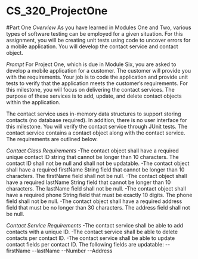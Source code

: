 # CS_320_ProjectOne

#Part One
*Overview*
As you have learned in Modules One and Two, various types of software testing can be employed for a given situation. For this assignment, you will be creating unit tests using code to uncover errors for a mobile application. You will develop the contact service and contact object.

*Prompt*
For Project One, which is due in Module Six, you are asked to develop a mobile application for a customer. The customer will provide you with the requirements. Your job is to code the application and provide unit tests to verify that the application meets the customer’s requirements. For this milestone, you will focus on delivering the contact services. The purpose of these services is to add, update, and delete contact objects within the application.

The contact service uses in-memory data structures to support storing contacts (no database required). In addition, there is no user interface for this milestone. You will verify the contact service through JUnit tests. The contact service contains a contact object along with the contact service. The requirements are outlined below.

*Contact Class Requirements*
-The contact object shall have a required unique contact ID string that cannot be longer than 10 characters. The contact ID shall not be null and shall not be updatable.
-The contact object shall have a required firstName String field that cannot be longer than 10 characters. The firstName field shall not be null.
-The contact object shall have a required lastName String field that cannot be longer than 10 characters. The lastName field shall not be null.
-The contact object shall have a required phone String field that must be exactly 10 digits. The phone field shall not be null.
-The contact object shall have a required address field that must be no longer than 30 characters. The address field shall not be null.

*Contact Service Requirements*
-The contact service shall be able to add contacts with a unique ID.
-The contact service shall be able to delete contacts per contact ID.
-The contact service shall be able to update contact fields per contact ID. The following fields are updatable:
--firstName
--lastName
--Number
--Address
